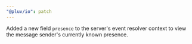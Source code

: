 ```yaml
---
"@pluv/io": patch
---
```


Added a new field `presence` to the server's event resolver context to view the message sender's currently known presence.
